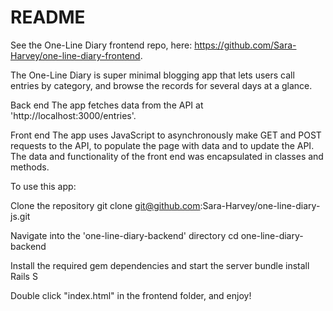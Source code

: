 # README
See the One-Line Diary frontend repo, here: https://github.com/Sara-Harvey/one-line-diary-frontend.


The One-Line Diary is super minimal blogging app that lets users call entries by category, and browse the records for several days at a glance.

Back end The app fetches data from the API at 'http://localhost:3000/entries'.

Front end The app uses JavaScript to asynchronously make GET and POST requests to the API, to populate the page with data and to update the API. The data and functionality of the front end was encapsulated in classes and methods.

To use this app:

Clone the repository git clone git@github.com:Sara-Harvey/one-line-diary-js.git

Navigate into the 'one-line-diary-backend' directory cd one-line-diary-backend

Install the required gem dependencies and start the server bundle install Rails S

Double click "index.html" in the frontend folder, and enjoy!
